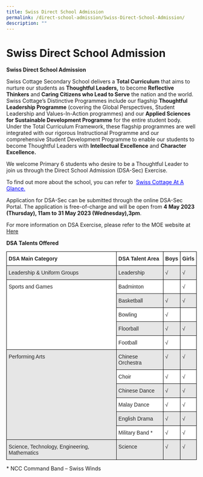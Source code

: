 ```yaml
---
title: Swiss Direct School Admission
permalink: /direct-school-admission/Swiss-Direct-School-Admission/
description: ""
---
```

Swiss Direct School Admission
=============================

**Swiss Direct School Admission**

Swiss Cottage Secondary School delivers a&nbsp;**Total Curriculum**&nbsp;that aims to nurture our students as&nbsp;**Thoughtful Leaders,**&nbsp;to become&nbsp;**Reflective Thinkers**&nbsp;and&nbsp;**Caring Citizens who Lead to Serve**&nbsp;the nation and the world. Swiss Cottage’s Distinctive Programmes include our flagship&nbsp;**Thoughtful Leadership Programme**&nbsp;(covering the Global Perspectives, Student Leadership and Values-In-Action programmes) and our&nbsp;**Applied Sciences for Sustainable Development Programme**&nbsp;for the entire student body. Under the Total Curriculum Framework, these flagship programmes are well integrated with our rigorous Instructional Programme and our comprehensive Student Development Programme to enable our students to become Thoughtful Leaders with&nbsp;**Intellectual Excellence**&nbsp;and&nbsp;**Character Excellence.**

We welcome Primary 6 students who desire to be a Thoughtful Leader to join us through the Direct School Admission (DSA-Sec) Exercise.

To find out more about the school, you can refer to&nbsp; <a style="color:blue;" href="/files/Direct%20School%20Admission/2021-At-a-glance-new.pdf">Swiss Cottage At A Glance.</a>

Application for DSA-Sec can be submitted through the online DSA-Sec Portal. The application is free-of-charge and will be open from **4 May 2023 (Thursday), 11am to 31 May 2023 (Wednesday),3pm**.

For more information on DSA Exercise, please refer to the MOE website at <a href="https://www.moe.gov.sg/dsa-sec">Here</a>

**DSA Talents Offered**

<style type="text/css">
.tg  {border-collapse:collapse;border-spacing:0;margin:0px auto;}
.tg td{border-color:black;border-style:solid;border-width:1px;font-family:Arial, sans-serif;font-size:14px;
  overflow:hidden;padding:10px 5px;word-break:normal;}
.tg th{border-color:black;border-style:solid;border-width:1px;font-family:Arial, sans-serif;font-size:14px;
  font-weight:normal;overflow:hidden;padding:10px 5px;word-break:normal;}
.tg .tg-l2bf{background-color:#FFF;color:#222;font-weight:bold;text-align:left;vertical-align:top}
.tg .tg-xyrl{background-color:#E6E6E6;color:#222;text-align:left;vertical-align:top}
.tg .tg-tsok{background-color:#FFF;color:#222;text-align:left;vertical-align:top}
</style>
<table class="tg">
<thead>
  <tr>
    <th class="tg-l2bf"><span style="font-weight:bold">DSA Main Category</span></th>
    <th class="tg-l2bf"><span style="font-weight:bold">DSA Talent Area</span></th>
    <th class="tg-l2bf"><span style="font-weight:bold">Boys</span></th>
    <th class="tg-l2bf"><span style="font-weight:bold">Girls</span></th>
  </tr>
</thead>
<tbody>
  <tr>
    <td class="tg-xyrl">Leadership &amp; Uniform Groups</td>
    <td class="tg-xyrl">Leadership</td>
    <td class="tg-xyrl">√</td>
    <td class="tg-xyrl">√</td>
  </tr>
  <tr>
    <td class="tg-tsok" rowspan="5">Sports and Games</td>
    <td class="tg-tsok">Badminton</td>
    <td class="tg-tsok"> </td>
    <td class="tg-tsok">√</td>
  </tr>
  <tr>
    <td class="tg-xyrl">Basketball</td>
    <td class="tg-xyrl">√</td>
    <td class="tg-xyrl">√</td>
  </tr>
  <tr>
    <td class="tg-tsok">Bowling</td>
    <td class="tg-tsok">√</td>
    <td class="tg-tsok"> </td>
  </tr>
  <tr>
    <td class="tg-xyrl">Floorball</td>
    <td class="tg-xyrl">√</td>
    <td class="tg-xyrl">√</td>
  </tr>
  <tr>
    <td class="tg-tsok">Football</td>
    <td class="tg-tsok">√</td>
    <td class="tg-tsok"> </td>
  </tr>
  <tr>
    <td class="tg-xyrl" rowspan="6">Performing Arts</td>
    <td class="tg-xyrl">Chinese Orchestra</td>
    <td class="tg-xyrl">√</td>
    <td class="tg-xyrl">√</td>
  </tr>
  <tr>
    <td class="tg-tsok">Choir</td>
    <td class="tg-tsok">√</td>
    <td class="tg-tsok">√</td>
  </tr>
  <tr>
    <td class="tg-xyrl">Chinese Dance</td>
    <td class="tg-xyrl">√</td>
    <td class="tg-xyrl">√</td>
  </tr>
  <tr>
    <td class="tg-tsok">Malay Dance</td>
    <td class="tg-tsok">√</td>
    <td class="tg-tsok">√</td>
  </tr>
  <tr>
    <td class="tg-xyrl">English Drama</td>
    <td class="tg-xyrl">√</td>
    <td class="tg-xyrl">√</td>
  </tr>
  <tr>
    <td class="tg-tsok">Military Band *</td>
    <td class="tg-tsok">√</td>
    <td class="tg-tsok">√</td>
  </tr>
  <tr>
    <td class="tg-xyrl">Science, Technology, Engineering, Mathematics</td>
    <td class="tg-xyrl">Science</td>
    <td class="tg-xyrl">√</td>
    <td class="tg-xyrl">√</td>
  </tr>
</tbody>
</table>

\* NCC Command Band – Swiss Winds